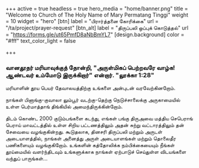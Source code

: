 +++
active = true
headless = true
hero_media = "home/banner.png"
title = "Welcome to Church of The Holy Name of Mary Permatang Tinggi"
weight = 10
widget = "hero"
[btn]
label = "பிரார்த்தனை கோரிக்கை"
url = "/ta/project/prayer-request"
[btn_alt]
label = "திருப்பலி ஒப்புக் கொடுத்தல்"
url = "https://forms.gle/ut65PmfD8aNbBmYL7"
[design.background]
color = "#fff"
text_color_light = false

+++
### **வானதூதர் மரியாவுக்குத் தோன்றி, "அருள்மிகப் பெற்றவரே வாழ்க! ஆண்டவர் உம்மோடு இருக்கிறார்" என்றார்.  "லூக்கா 1:28**"

மரியாளின் தூய பெயர் தேவாலயத்திற்கு உங்களை அன்புடன் வரவேற்கினறோம்.

நாங்கள் பினாங்கு-குவாலா லும்பூர் வடற்கு-தெற்கு நெடுச்சாலைக்கு அருகாமையில் உள்ள பெர்மாத்தாங் திங்கியில் அமைந்திருக்கின்றோம்.

திடம் கொண்ட 2000 குடும்பங்களை கடந்து, எங்கள் பங்கு திருஅவை மத்திய செபெராங் பெராய்  மாவட்டத்தில் உள்ள சிறிய பட்டணத்திலும் அதன் சுற்று வட்டாரத்திலும் தன் சேவையை வழங்குகின்றது.  கூடுதலாக, தினசரி திருப்பலி மற்றும் அருடள் அடையாளத்தில், நாங்கள் அனைத்து அருள் அடையாளங்கள் மற்றும் தொலைதீர பணிகளையும் வழங்குகிறோம். உங்களின் கத்தோலிக்க நம்பிக்கையையும் நீங்கள் தூய்மையில் வளர்ந்திடவும் உங்களுக்காக நாங்கள் ஏற்பாடுச் செய்துள்ள விடயங்களை வந்துப் பாருங்கள்...
